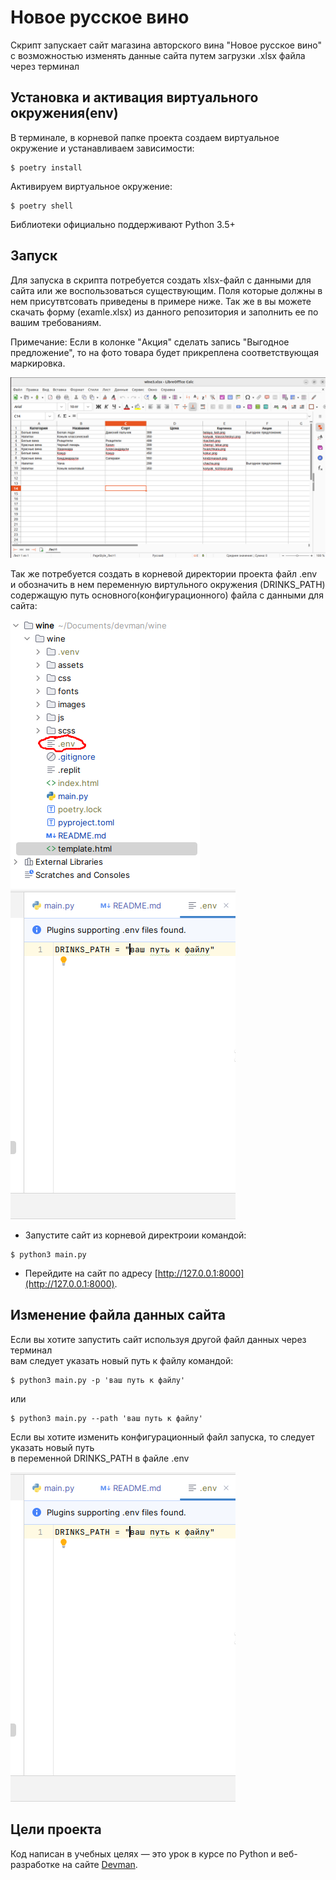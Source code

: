 # Новое русское вино

Скрипт запускает сайт магазина авторского вина "Новое русское вино"  
с возможностью изменять данные сайта путем загрузки .xlsx файла через терминал

## Установка и активация виртуального окружения(env)

В терминале, в корневой папке проекта создаем виртуальное окружение и устанавливаем зависимости:

```console
$ poetry install
```

Активируем виртуальное окружение:

```console
$ poetry shell
```

Библиотеки официально поддерживают Python 3.5+

## Запуск

Для запуска в скрипта потребуется создать xlsx-файл с данными для сайта или же воспользоваться существующим.
Поля которые должны в нем присутвтсовать приведены в примере ниже. Так же в вы можете скачать форму (examle.xlsx) из данного репозитория и заполнить ее по вашим требованиям. 

Примечание: Если в колонкe "Акция" сделать запись "Выгодное предложение", то на фото товара будет прикреплена соответствующая маркировка.

![Screenshot](https://github.com/valhallajazzy/wine/blob/main/screenshots/wine_file_xls.png)

Так же потребуется создать в корневой директории проекта файл .env  
и обозначить в нем переменную виртульного окружения (DRINKS_PATH) содержащую путь основного(конфигурационного) 
файла с данными для сайта:

![Screenshot](https://github.com/valhallajazzy/wine/blob/main/screenshots/env.png)
![Screenshot](https://github.com/valhallajazzy/wine/blob/main/screenshots/vatiable.png)

- Запустите сайт из корневой директроии командой:

```console
$ python3 main.py
```

- Перейдите на сайт по адресу [http://127.0.0.1:8000](http://127.0.0.1:8000).

## Изменение файла данных сайта

Если вы хотите запустить сайт используя другой файл данных через терминал  
вам следует указать новый путь к файлу командой:

```console
$ python3 main.py -p 'ваш путь к файлу'
```
или
```console
$ python3 main.py --path 'ваш путь к файлу'
```

Если вы хотите изменить конфигурационный файл запуска, то следует указать новый путь  
в переменной DRINKS_PATH в файле .env

![Screenshot](https://github.com/valhallajazzy/wine/blob/main/screenshots/vatiable.png)

## Цели проекта

Код написан в учебных целях — это урок в курсе по Python и веб-разработке на сайте [Devman](https://dvmn.org).

